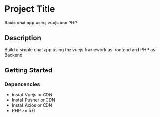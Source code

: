 # Project Title

Basic chat app using vuejs and PHP

## Description


Build a simple chat app using the vuejs framework as frontend and PHP as Backend

## Getting Started

### Dependencies

* Install Vuejs or CDN
* Install Pusher or CDN
* Install Axios or CDN
* PHP >= 5.6


